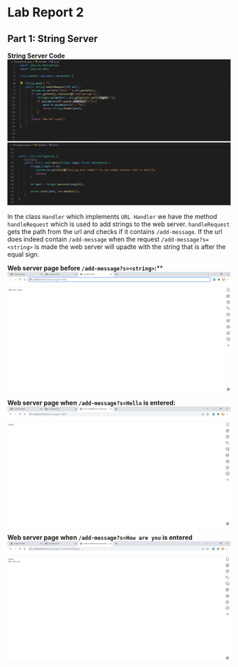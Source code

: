 # Lab Report 2 

## Part 1: String Server

**String Server Code**
![Image](StringServer1.png)
![Image](StringServer2.png)

In the class `Handler` which implements `URL Handler` we have the method `handleRequest` which is used to add strings to the web server. `handleRequest` gets the path from the url and checks if it contains `/add-message`. If the url does indeed contain `/add-message` when the request `/add-message?s=<string>` is made the web server will upadte with the string that is after the equal sign. 

**Web server page before `/add-message?s=<string>`:****
![Image](WebServer1.png)

**Web server page when `/add-message?s=Hello` is entered:** 
![Image](WebServer2.png)

**Web server page when `/add-message?s=How are you` is entered** 
![Image](WebServer3.png)
